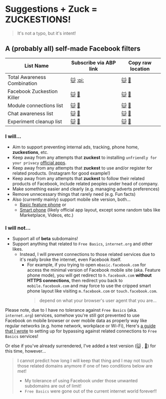 # Suggestions + Zuck = **ZUCKESTIONS!**
> It's not a typo, but it's intent!

## A (probably all) self-made Facebook filters

| List Name | Subscribe via ABP link | Copy raw location |
| ----- | ----- | ----- |
| Total Awareness Combination | [:cat:](https://subscribe.adblockplus.org/?location=https%3A%2F%2Fgithub.com%2Fkowith337%2FPersonalFilterListCollection%2Fraw%2Fmaster%2Ffilterlist%2FCombi-FacebookTotalAwareness.txt&title=kowith337's%20Facebook%20Total%20Awareness%20Combination) [:pi:](https://subscribe.adblockplus.org/?location=https%3A%2F%2Fgitlab.com%2Fkowith337%2FPersonalFilterListCollection%2Fraw%2Fmaster%2Ffilterlist%2FCombi-FacebookTotalAwareness.txt&title=kowith337's%20Facebook%20Total%20Awareness%20Combination) | [:cat:](https://github.com/kowith337/PersonalFilterListCollection/raw/master/filterlist/Combi-FacebookTotalAwareness.txt) [:pill:](https://gitlab.com/kowith337/PersonalFilterListCollection/raw/master/filterlist/Combi-FacebookTotalAwareness.txt) |
| Facebook Zuckestion Killer | [:cat:](https://subscribe.adblockplus.org/?location=https%3A%2F%2Fgithub.com%2Fkowith337%2FPersonalFilterListCollection%2Fraw%2Fmaster%2Ffilterlist%2Ffacebook%2FFacebookZuckestionKiller.txt&amp;title=Facebook%20Zuckestions%20Killer) [:pill:](https://subscribe.adblockplus.org/?location=https%3A%2F%2Fgitlab.com%2Fkowith337%2FPersonalFilterListCollection%2Fraw%2Fmaster%2Ffilterlist%2Ffacebook%2FFacebookZuckestionKiller.txt&amp;title=Facebook%20Zuckestions%20Killer) | [:cat:](https://github.com/kowith337/PersonalFilterListCollection/raw/master/filterlist/facebook/FacebookZuckestionKiller.txt) [:pill:](https://gitlab.com/kowith337/PersonalFilterListCollection/raw/master/filterlist/facebook/FacebookZuckestionKiller.txt) |
| Module connections list | [:cat:](https://subscribe.adblockplus.org/?location=https%3A%2F%2Fgithub.com%2Fkowith337%2FPersonalFilterListCollection%2Fraw%2Fmaster%2Ffilterlist%2Ffacebook%2FFacebookCommands.txt&amp;title=Facebook%20modules%20command%20list) [:pill:](https://subscribe.adblockplus.org/?location=https%3A%2F%2Fgitlab.com%2Fkowith337%2FPersonalFilterListCollection%2Fraw%2Fmaster%2Ffilterlist%2Ffacebook%2FFacebookCommands.txt&amp;title=Facebook%20modules%20command%20list) | [:cat:](https://github.com/kowith337/PersonalFilterListCollection/raw/master/filterlist/facebook/FacebookCommands.txt) [:pill:](https://gitlab.com/kowith337/PersonalFilterListCollection/raw/master/filterlist/facebook/FacebookCommands.txt) |
| Chat awareness list | [:cat:](https://subscribe.adblockplus.org/?location=https%3A%2F%2Fgithub.com%2Fkowith337%2FPersonalFilterListCollection%2Fraw%2Fmaster%2Ffilterlist%2Ffacebook%2FFacebookChatAwareness.txt&title=Facebook%20Chat%20Awareness) [:pill:](https://subscribe.adblockplus.org/?location=https%3A%2F%2Fgitlab.com%2Fkowith337%2FPersonalFilterListCollection%2Fraw%2Fmaster%2Ffilterlist%2Ffacebook%2FFacebookChatAwareness.txt&title=Facebook%20Chat%20Awareness) | [:cat:](https://github.com/kowith337/PersonalFilterListCollection/raw/master/filterlist/facebook/FacebookChatAwareness.txt) [:pill:](https://gitlab.com/kowith337/PersonalFilterListCollection/raw/master/filterlist/facebook/FacebookChatAwareness.txt) |
| Experiment cleanup list | [:cat:](https://subscribe.adblockplus.org/?location=https%3A%2F%2Fgithub.com%2Fkowith337%2FPersonalFilterListCollection%2Fraw%2Fmaster%2Ffilterlist%2Ffacebook%2FFacebookExperimentCleanup.txt&title=Facebook%20Experiment%20Cleanup) [:pill:](https://subscribe.adblockplus.org/?location=https%3A%2F%2Fgitlab.com%2Fkowith337%2FPersonalFilterListCollection%2Fraw%2Fmaster%2Ffilterlist%2Ffacebook%2FFacebookExperimentCleanup.txt&title=Facebook%20Experiment%20Cleanup) | [:cat:](https://github.com/kowith337/PersonalFilterListCollection/raw/master/filterlist/facebook/FacebookExperimentCleanup.txt) [:pill:](https://gitlab.com/kowith337/PersonalFilterListCollection/raw/master/filterlist/facebook/FacebookExperimentCleanup.txt) |

### I will...
- Aim to support preventing internal ads, tracking, phone home, **zuckestions**, etc.
- Keep away from any attempts that **zuckest** to installing `unfriendly for your privacy` [official apps](https://play.google.com/store/apps/developer?id=Facebook).
- Keep away from any attempts that **zuckest** to use and/or register for related products. (Instagram for good example!)
- Keep away from any attempts that **zuckest** to follow their related products of Facebook, include related peoples under head of company.
- Make something easier and clearly (e.g. managing adverts preferences)
- Remove unnecessary things that rarely need (e.g. Fun facts)
- Also (currently mainly) support mobile site version, both...
  - [Basic feature phone](https://mbasic.facebook.com) or
  - [Smart phone](https://touch.facebook.com) (likely official app layout, except some random tabs like Marketplace, Videos, etc.)

### I will not...
- Support all of **beta** subdomains!
- Support anything that related to `Free Basics`, `internet.org` and other likes.
  - Instead, I will prevent connections to those related services due to it's really broke the internet, even Facebook itself.
    - For example, if you trying to open `mbasic.facebook.com` for access the minimal version of Facebook mobile site (aka. Feature phone mode), you will get redirect to `h.facebook.com` **without HTTPS connections**, then redirect you back to `mobile.facebook.com` and may force to use the cripped smart phone layout like visiting `m.facebook.com` or `touch.facebook.com`.
	  > depend on what your browser's user agent that you are...

Please note, due to I have no tolerance against `Free Basics` (aka. `internet.org`) services, somehow you're still got prevented to use Facebook on mobile browser or over mobile data as properly way like regular networks (e.g. home network, workplace or Wi-Fi), Here's [a guide that I wrote](https://github.com/kowith337/PersonalFilterListCollection/blob/master/docs/Facebook0-Bypassing.md) to setting up for bypassing against related connections to `Free Basics` services!

Or else if you've already surrendered, I've added a test version \([:cat:](https://github.com/kowith337/PersonalFilterListCollection/raw/master/filterlist/testing/FacebookZuckestionKiller-Zero.txt) , [:pill:](https://gitlab.com/kowith337/PersonalFilterListCollection/raw/master/filterlist/testing/FacebookZuckestionKiller-Zero.txt)\) for this time, however...
> I cannot predict how long I will keep that thing and I may not touch those related domains anymore if one of two conditions below are met!
> - My tolerance of using Facebook under those unwanted subdomains are out of limit!
> - `Free Basics` were gone out of the current internet world forever!!